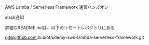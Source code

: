 AWS Lamba / Serverless Framework 速習ハンズオン

slack通知

詳細なREADME.mdは、以下のリモートレポジトリにある

git@github.com:hubiot/udemy-aws-lambda-serverless-framework.git
